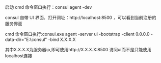 ﻿启动
cmd 命令窗口执行：consul agent -dev

consul 自带 UI 界面，打开网址：http://localhost:8500 ，可以看到当前注册的服务界面

cmd 命令窗口执行:consul.exe agent -server ui -bootstrap -client 0.0.0.0 -data-dir="E:\consul" -bind X.X.X.X

其中X.X.X.X为服务器ip,即可使用http://X.X.X.X:8500 访问ui而不是只能使用localhost连接